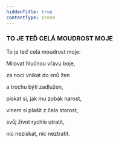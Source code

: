 ```yaml
---
hiddenTitle: true
contentType: prose
---
```


<section>

### TO JE TEĎ CELÁ MOUDROST MOJE

To je teď celá moudrost moje: 

Milovat hlučnou vřavu boje, 

za nocí vnikat do snů žen 

a trochu býti zadlužen, 

pískat si, jak mu zobák narost, 

vínem si plašit z čela starost, 

svůj život rychle utratit, 

nic nezískat, nic neztratit.

</section>

